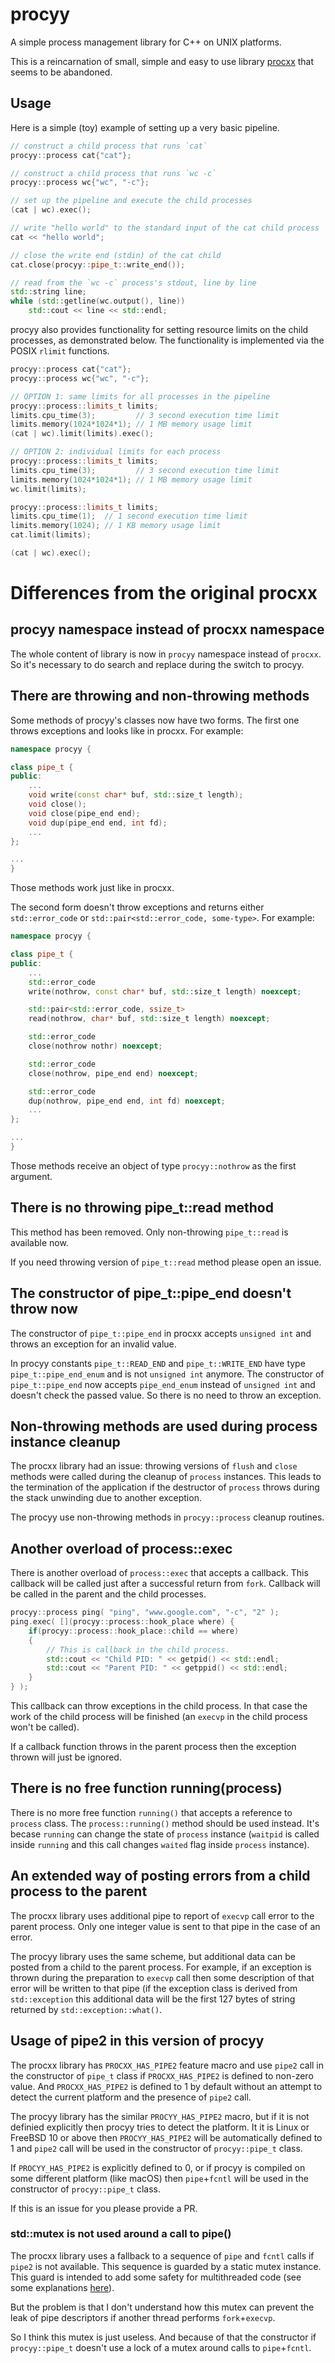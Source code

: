 # procyy

A simple process management library for C++ on UNIX platforms.

This is a reincarnation of small, simple and easy to use library
[procxx](https://github.com/skystrife/procxx) that seems to be abandoned.

## Usage
Here is a simple (toy) example of setting up a very basic pipeline.

```cpp
// construct a child process that runs `cat`
procyy::process cat{"cat"};

// construct a child process that runs `wc -c`
procyy::process wc{"wc", "-c"};

// set up the pipeline and execute the child processes
(cat | wc).exec();

// write "hello world" to the standard input of the cat child process
cat << "hello world";

// close the write end (stdin) of the cat child
cat.close(procyy::pipe_t::write_end());

// read from the `wc -c` process's stdout, line by line
std::string line;
while (std::getline(wc.output(), line))
    std::cout << line << std::endl;
```

procyy also provides functionality for setting resource limits on the
child processes, as demonstrated below. The functionality is implemented
via the POSIX `rlimit` functions.

```cpp
procyy::process cat{"cat"};
procyy::process wc{"wc", "-c"};

// OPTION 1: same limits for all processes in the pipeline
procyy::process::limits_t limits;
limits.cpu_time(3);         // 3 second execution time limit
limits.memory(1024*1024*1); // 1 MB memory usage limit
(cat | wc).limit(limits).exec();

// OPTION 2: individual limits for each process
procyy::process::limits_t limits;
limits.cpu_time(3);         // 3 second execution time limit
limits.memory(1024*1024*1); // 1 MB memory usage limit
wc.limit(limits);

procyy::process::limits_t limits;
limits.cpu_time(1);  // 1 second execution time limit
limits.memory(1024); // 1 KB memory usage limit
cat.limit(limits);

(cat | wc).exec();
```

# Differences from the original procxx

## procyy namespace instead of procxx namespace

The whole content of library is now in `procyy` namespace instead of `procxx`.
So it's necessary to do search and replace during the switch to procyy.

## There are throwing and non-throwing methods

Some methods of procyy's classes now have two forms. The first one throws
exceptions and looks like in procxx. For example:

```cpp
namespace procyy {

class pipe_t {
public:
    ...
    void write(const char* buf, std::size_t length);
    void close();
    void close(pipe_end end);
    void dup(pipe_end end, int fd);
    ...
};

...
}
```
Those methods work just like in procxx.

The second form doesn't throw exceptions and returns either `std::error_code`
or `std::pair<std::error_code, some-type>`. For example:

```cpp
namespace procyy {

class pipe_t {
public:
    ...
    std::error_code
    write(nothrow, const char* buf, std::size_t length) noexcept;

    std::pair<std::error_code, ssize_t>
    read(nothrow, char* buf, std::size_t length) noexcept;

    std::error_code
    close(nothrow nothr) noexcept;

    std::error_code
    close(nothrow, pipe_end end) noexcept;

    std::error_code
    dup(nothrow, pipe_end end, int fd) noexcept;
    ...
};

...
}
```
Those methods receive an object of type `procyy::nothrow` as the first
argument.

## There is no throwing pipe_t::read method

This method has been removed. Only non-throwing `pipe_t::read` is available
now.

If you need throwing version of `pipe_t::read` method please open an issue.

## The constructor of pipe_t::pipe_end doesn't throw now

The constructor of `pipe_t::pipe_end` in procxx accepts `unsigned int` and
throws an exception for an invalid value.

In procyy constants `pipe_t::READ_END` and `pipe_t::WRITE_END` have type
`pipe_t::pipe_end_enum` and is not `unsigned int` anymore. The constructor of
`pipe_t::pipe_end` now accepts `pipe_end_enum` instead of `unsigned int` and
doesn't check the passed value. So there is no need to throw an exception.

## Non-throwing methods are used during process instance cleanup

The procxx library had an issue: throwing versions of `flush` and `close`
methods were called during the cleanup of `process` instances. This leads to the
termination of the application if the destructor of `process` throws during the
stack unwinding due to another exception.

The procyy use non-throwing methods in `procyy::process` cleanup routines.

## Another overload of process::exec

There is another overload of `process::exec` that accepts a callback. This
callback will be called just after a successful return from `fork`. Callback
will be called in the parent and the child processes.

```cpp
procyy::process ping( "ping", "www.google.com", "-c", "2" );
ping.exec( [](procyy::process::hook_place where) {
    if(procyy::process::hook_place::child == where)
    {
        // This is callback in the child process.
        std::cout << "Child PID: " << getpid() << std::endl;
        std::cout << "Parent PID: " << getppid() << std::endl;
    }
} );
```

This callback can throw exceptions in the child process. In that case the work
of the child process will be finished (an `execvp` in the child process won't
be called).

If a callback function throws in the parent process then the exception thrown
will just be ignored.

## There is no free function running(process)

There is no more free function `running()` that accepts a reference to
`process` class. The `process::running()` method should be used instead.  It's
becase `running` can change the state of `process` instance (`waitpid` is
called inside `running` and this call changes `waited` flag inside `process`
instance).

## An extended way of posting errors from a child process to the parent

The procxx library uses additional pipe to report of `execvp` call error to the
parent process. Only one integer value is sent to that pipe in the case of an
error.

The procyy library uses the same scheme, but additional data can be posted from
a child to the parent process. For example, if an exception is thrown during
the preparation to `execvp` call then some description of that error will be
written to that pipe (if the exception class is derived from `std::exception`
this additional data will be the first 127 bytes of string returned by
`std::exception::what()`.

## Usage of pipe2 in this version of procyy

The procxx library has `PROCXX_HAS_PIPE2` feature macro and use `pipe2` call in
the constructor of `pipe_t` class if `PROCXX_HAS_PIPE2` is defined to non-zero
value. And `PROCXX_HAS_PIPE2` is defined to 1 by default without an attempt to
detect the current platform and the presence of `pipe2` call.

The procyy library has the similar `PROCYY_HAS_PIPE2` macro, but if it is not
definied explicitly then procyy tries to detect the platform. It it is Linux or
FreeBSD 10 or above then `PROCYY_HAS_PIPE2` will be automatically defined to 1
and `pipe2` call will be used in the constructor of `procyy::pipe_t` class.

If `PROCYY_HAS_PIPE2` is explicitly defined to 0, or if procyy is compiled on
some different platform (like macOS) then `pipe`+`fcntl` will be used in the
constructor of `procyy::pipe_t` class.

If this is an issue for you please provide a PR.

### std::mutex is not used around a call to pipe()

The procxx library uses a fallback to a sequence of `pipe` and `fcntl` calls if
`pipe2` is not available. This sequence is guarded by a static mutex instance.
This guard is intended to add some safety for multithreaded code (see some
explanations
[here](https://github.com/skystrife/procxx/commit/afe17ba37341528bbbee9d96c5b68b1fe154fad3)).

But the problem is that I don't understand how this mutex can prevent the leak
of pipe descriptors if another thread performs `fork`+`execvp`.

So I think this mutex is just useless. And because of that the constructor if
`procyy::pipe_t` doesn't use a lock of a mutex around calls to `pipe`+`fcntl`.

